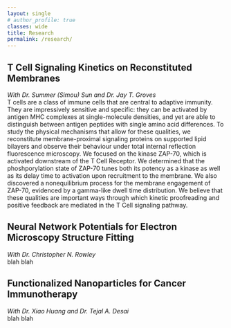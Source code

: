 ```yaml
---
layout: single
# author_profile: true
classes: wide
title: Research
permalink: /research/
---
```


## T Cell Signaling Kinetics on Reconstituted Membranes  
*With Dr. Summer (Simou) Sun and Dr. Jay T. Groves*  
T cells are a class of immune cells that are central to adaptive immunity. They are impressively sensitive and specific: they can be activated by antigen MHC complexes at single-molecule densities, and yet are able to distinguish between antigen peptides with single amino acid differences. To study the physical mechanisms that allow for these qualities, we reconstitute membrane-proximal signaling proteins on supported lipid bilayers and observe their behaviour under total internal reflection fluorescence microscopy. We focused on the kinase ZAP-70, which is activated downstream of the T Cell Receptor. We determined that the phoshporylation state of ZAP-70 tunes both its potency as a kinase as well as its delay time to activation upon recruitment to the membrane. We also discovered a nonequilibrium process for the membrane engagement of ZAP-70, evidenced by a gamma-like dwell time distribution. We believe that these qualities are important ways through which kinetic proofreading and positive feedback are mediated in the T Cell signaling pathway. 

## Neural Network Potentials for Electron Microscopy Structure Fitting  
*With Dr. Christopher N. Rowley*  
blah blah  
## Functionalized Nanoparticles for Cancer Immunotherapy  
*With Dr. Xiao Huang and Dr. Tejal A. Desai*  
blah blah  
